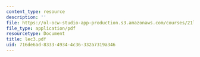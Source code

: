 ```yaml
---
content_type: resource
description: ''
file: https://ol-ocw-studio-app-production.s3.amazonaws.com/courses/21l-450-literature-and-ethical-values-fall-2002/716de6ad833349344c36332a7319a346_lec3.pdf
file_type: application/pdf
resourcetype: Document
title: lec3.pdf
uid: 716de6ad-8333-4934-4c36-332a7319a346
---
```

